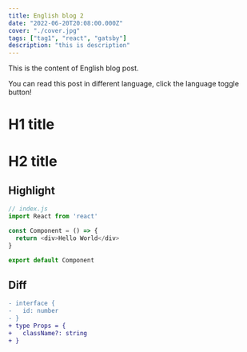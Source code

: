 ```yaml
---
title: English blog 2
date: "2022-06-20T20:08:00.000Z"
cover: "./cover.jpg"
tags: ["tag1", "react", "gatsby"]
description: "this is description"
---
```


This is the content of English blog post.

You can read this post in different language, click the language toggle button!

# H1 title

# H2 title

## Highlight
```js {4-6}
// index.js
import React from 'react'

const Component = () => {
  return <div>Hello World</div>
}

export default Component
```

## Diff
```diff
- interface {
-   id: number
- }
+ type Props = {
+   className?: string    
+ }
```
